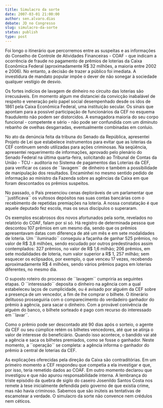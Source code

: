 ```yaml
---
title: Simulacro da sorte
date: 2007-03-01 21:00:00
author: sen.alvaro.dias
debate: JD no Congresso
slug: simulacro-da-sorte
status: publish 
type: post
---
```


  
Foi longo o itinerário que percorremos entre as suspeitas e as informações do Conselho de Controle de Atividades Financeiras - COAF - que indicam a ocorrência de fraude no pagamento de prêmios de loterias da Caixa Econômica Federal (aproximadamente R$ 32 milhões, a maioria entre 2002 e 2006). No entanto, a decisão de trazer a público foi imediata. A investidura de mandato popular impõe o dever de não sonegar à sociedade qualquer vestígio de desvio.  
  
Os fortes indícios de lavagem de dinheiro no circuito das loterias são irrecusáveis. Em momento algum me distanciei da convicção inabalável de respeito e veneração pelo papel social desempenhado desde os idos de 1861 pela Caixa Econômica Federal, uma instituição secular. Os sinais que apontam para a possível participação de funcionários da CEF no esquema fraudulento não podem ser distorcidos. A esmagadora maioria do seu corpo funcional - competente e sério - não pode ser confundida com um diminuto rebanho de ovelhas desgarradas, eventualmente combinadas em conluio.  
  
No ato da denúncia feita da tribuna do Senado da República, apresentei Projeto de Lei que estabelece instrumentos para evitar que as loterias da CEF continuem sendo utilizadas para ações criminosas. Na seqüência, apresentei requerimento de informações, aprovado pelo plenário do Senado Federal na última quarta-feira, solicitando ao Tribunal de Contas da União - TCU - auditoria no Sistema de pagamentos das Loterias da CEF, para verificar os casos de ´´lavagem´´ de dinheiro e também a possibilidade de manipulação dos resultados. Encaminhei no mesmo sentido pedido de informação ao ministro da Fazenda sobre as agências da Caixa em que foram descontados os prêmios suspeitos.  
  
No passado, o País presenciou cenas deploráveis de um parlamentar que ´´justificava´´ os vultosos depósitos nas suas contas bancárias com o recebimento de repetidas premiações na loteria. A nossa constatação é que aquele deputado fez escola, mas os seus discípulos o superaram.  
  
Os exemplos escabrosos dos novos afortunados pela sorte, revelados no relatório do COAF, falam por si só. Há registro de determinada pessoa que descontou 107 prêmios em um mesmo dia, sendo que os prêmios apresentavam datas com diferença de até um mês e em sete modalidades de loteria. Um ´´iluminado´´ conseguiu a façanha de ganhar 525 prêmios, no valor de R$ 3,8 milhões, sendo escudado por outros predestinados assim contemplados: 327 prêmios, no valor de R$ 1,6 milhão; 206 prêmios, em sete modalidades de loteria, num valor superior a R$ 1, 257 milhão; sem esquecer os eclipsados, por exemplo, o que venceu 17 vezes, recebendo aproximadamente R$ 4 milhões, sendo vários prêmios pagos em loterias diferentes, no mesmo dia.  
  
O suposto roteiro do processo de ´´lavagem´´ cumpriria as seguintes etapas. O ´´interessado´´ deposita o dinheiro na agência com a qual estabeleceu laços de cumplicidade, ou é avisado por alguém da CEF sobre a presença de um vencedor, a fim de lhe comprar o bilhete. O itinerário delituoso prosseguiria com o comparecimento do verdadeiro ganhador do prêmio à agência, para sacar o dinheiro. Com a provável conivência de alguém do banco, o bilhete sorteado é pago com recurso do interessado em ´´lavar´´.   
  
Como o prêmio pode ser descontado até 90 dias após o sorteio, o agente da CEF ou seu cúmplice retém os bilhetes vencedores, até que se atinja o valor de interesse do beneficiário. Quando isso acontece, o bandido vai até a agência e saca os bilhetes premiados, como se fosse o ganhador. Neste momento, a ´´operação´´ se completa: a agência informa o ganhador do prêmio à central de loterias da CEF.  
  
As explicações oferecidas pela direção da Caixa são contraditórias. Em um primeiro momento a CEF respondeu que competia a ela investigar e que, por isso, teria remetido dados ao COAF. Em outro momento declarou que investigou e que não apurou responsabilidade interna. A lembrança do triste episódio da quebra de sigilo do caseiro Josenildo Santos Costa nos remete à tese inicialmente defendida pelo governo de que existia crime, mas não havia criminoso. Sabemos que são inúteis as tentativas de escamotear a verdade. O simulacro da sorte não convence nem crédulos nem céticos.

